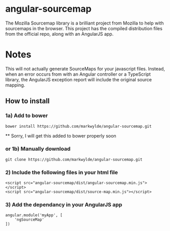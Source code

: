 # angular-sourcemap
The Mozilla Sourcemap library is a brilliant project from Mozilla to help with sourcemaps in the browser. This project has the compiled distribution files from the official repo, along with an AngularJS app.

# Notes
This will not actually generate SourceMaps for your javascript files. Instead, when an error occurs from with an Angular controller or a TypeScript library, the AngularJS exception report will include the original source mapping.

## How to install
### 1a) Add to bower
    bower install https://github.com/markwylde/angular-sourcemap.git

** Sorry, I will get this added to bower properly soon

### or 1b) Manually download
	git clone https://github.com/markwylde/angular-sourcemap.git

### 2) Include the following files in your html file
	<script src="angular-sourcemap/dist/angular-sourcemap.min.js"></script>
    <script src="angular-sourcemap/dist/source-map.min.js"></script>

### 3) Add the dependancy in your AngularJS app
	angular.module('myApp', [
	    'ngSourceMap'
	])
